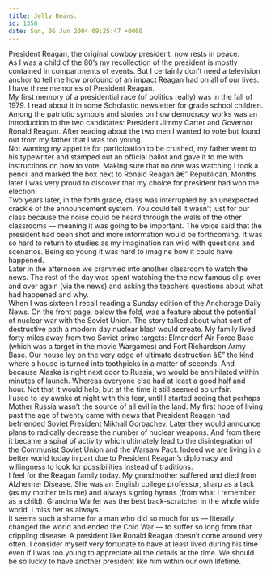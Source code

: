 ```yaml
---
title: Jelly Beans.
id: 1358
date: Sun, 06 Jun 2004 09:25:47 +0000
---
```


President Reagan, the original cowboy president, now rests in peace.  
 As I was a child of the 80’s my recollection of the president is mostly contained in compartments of events. But I certainly don’t need a television anchor to tell me how profound of an impact Reagan had on all of our lives.  
 I have three memories of President Reagan.  
 My first memory of a presidential race (of politics really) was in the fall of 1979. I read about it in some Scholastic newsletter for grade school children. Among the patriotic symbols and stories on how democracy works was an introduction to the two candidates: President Jimmy Carter and Governor Ronald Reagan. After reading about the two men I wanted to vote but found out from my father that I was too young.  
 Not wanting my appetite for participation to be crushed, my father went to his typewriter and stamped out an official ballot and gave it to me with instructions on how to vote. Making sure that no one was watching I took a pencil and marked the box next to Ronald Reagan â€” Republican. Months later I was very proud to discover that my choice for president had won the election.  
 Two years later, in the forth grade, class was interrupted by an unexpected crackle of the announcement system. You could tell it wasn’t just for our class because the noise could be heard through the walls of the other classrooms — meaning it was going to be important. The voice said that the president had been shot and more information would be forthcoming. It was so hard to return to studies as my imagination ran wild with questions and scenarios. Being so young it was hard to imagine how it could have happened.  
 Later in the afternoon we crammed into another classroom to watch the news. The rest of the day was spent watching the the now famous clip over and over again (via the news) and asking the teachers questions about what had happened and why.  
 When I was sixteen I recall reading a Sunday edition of the Anchorage Daily News. On the front page, below the fold, was a feature about the potential of nuclear war with the Soviet Union. The story talked about what sort of destructive path a modern day nuclear blast would create. My family lived forty miles away from two Soviet prime targets: Elmendorf Air Force Base (which was a target in the movie Wargames) and Fort Richardson Army Base. Our house lay on the very edge of ultimate destruction â€” the kind where a house is turned into toothpicks in a matter of seconds. And because Alaska is right next door to Russia, we would be annihilated within minutes of launch. Whereas everyone else had at least a good half and hour. Not that it would help, but at the time it still seemed so unfair.  
 I used to lay awake at night with this fear, until I started seeing that perhaps Mother Russia wasn’t the source of all evil in the land. My first hope of living past the age of twenty came with news that President Reagan had befriended Soviet President Mikhail Gorbachev. Later they would announce plans to radically decrease the number of nuclear weapons. And from there it became a spiral of activity which ultimately lead to the disintegration of the Communist Soviet Union and the Warsaw Pact. Indeed we are living in a better world today in part due to President Reagan’s diplomacy and willingness to look for possibilities instead of traditions.  
 I feel for the Reagan family today. My grandmother suffered and died from Alzheimer Disease. She was an English college professor, sharp as a tack (as my mother tells me) and always signing hymns (from what I remember as a child). Grandma Warfel was the best back-scratcher in the whole wide world. I miss her as always.  
 It seems such a shame for a man who did so much for us — literally changed the world and ended the Cold War — to suffer so long from that crippling disease. A president like Ronald Reagan doesn’t come around very often. I consider myself very fortunate to have at least lived during his time even if I was too young to appreciate all the details at the time. We should be so lucky to have another president like him within our own lifetime.


